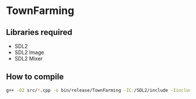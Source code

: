 # TownFarming

## Libraries required
- SDL2
- SDL2 Image
- SDL2 Mixer

## How to compile
```bash
g++ -O2 src/*.cpp -o bin/release/TownFarming -IC:/SDL2/include -Iinclude -LC:/SDL2/lib -w -lmingw32 -lSDL2main -lSDL2 -lSDL2_image -lSDL2_mixer -mwindows
```